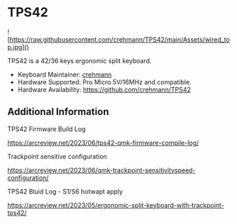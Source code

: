 # TPS42

![https://raw.githubusercontent.com/crehmann/TPS42/main/Assets/wired_top.jpg]()

TPS42 is a 42/36 keys ergonomic split keyboard. 

* Keyboard Maintainer: [crehmann](https://github.com/crehmann)  
* Hardware Supported: Pro Micro 5V/16MHz and compatible.
* Hardware Availability: https://github.com/crehmann/TPS42

## Additional Information

TPS42 Firmware Build Log

https://arcreview.net/2023/06/tps42-qmk-firmware-compile-log/

Trackpoint sensitive configuration

https://arcreview.net/2023/06/qmk-trackpoint-sensitivityspeed-configuration/

TPS42 Bluid Log - S1/S6 hotwapt apply

https://arcreview.net/2023/05/ergonomic-split-keyboard-with-trackpoint-tps42/
